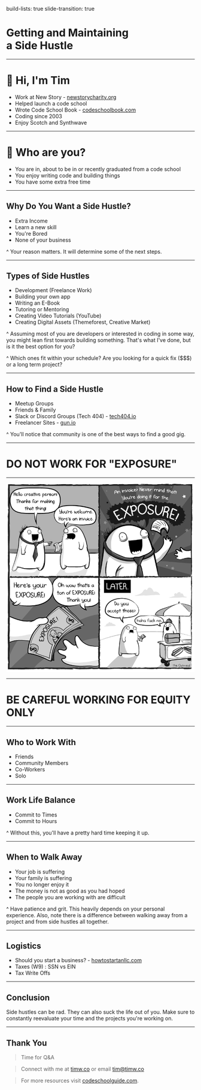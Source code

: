 build-lists: true
slide-transition: true

# Getting and Maintaining <br> a Side Hustle

---

# 👋 Hi, I'm Tim

- Work at New Story - [newstorycharity.org](https://newstorycharity.org)
- Helped launch a code school
- Wrote Code School Book - [codeschoolbook.com](https://codeschoolbook.com)
- Coding since 2003
- Enjoy Scotch and Synthwave

---

# 🤔 Who are you?

- You are in, about to be in or recently graduated from a code school
- You enjoy writing code and building things
- You have some extra free time

---


## Why Do You Want a Side Hustle?

- Extra Income
- Learn a new skill
- You're Bored
- None of your business

^ Your reason matters. It will determine some of the next steps.

---

## Types of Side Hustles

- Development (Freelance Work)
- Building your own app
- Writing an E-Book
- Tutoring or Mentoring
- Creating Video Tutorials (YouTube)
- Creating Digital Assets (Themeforest, Creative Market)

^ Assuming most of you are developers or interested in coding in some way, you might lean first towards building something. That's what I've done, but is it the best option for you? 

^ Which ones fit within your schedule? Are you looking for a quick fix ($$$) or a long term project?

---

## How to Find a Side Hustle

- Meetup Groups
- Friends & Family
- Slack or Discord Groups (Tech 404) - [tech404.io](https://tech404.io)
- Freelancer Sites - [gun.io](https://gun.io)

^ You'll notice that community is one of the best ways to find a good gig.

--- 

# **DO NOT WORK FOR "EXPOSURE"**

---

![inline](assets/exposure.png)

---

# **BE CAREFUL WORKING FOR EQUITY ONLY**

---

## Who to Work With

- Friends
- Community Members
- Co-Workers
- Solo

---

## Work Life Balance

- Commit to Times
- Commit to Hours

^ Without this, you'll have a pretty hard time keeping it up.

---

## When to Walk Away

- Your job is suffering
- Your family is suffering
- You no longer enjoy it
- The money is not as good as you had hoped
- The people you are working with are difficult

^ Have patience and grit. This heavily depends on your personal experience. Also, note there is a difference between walking away from a project and from side hustles all together.

---

## Logistics

- Should you start a business? - [howtostartanllc.com](https://howtostartanllc.com)
- Taxes (W9) : SSN vs EIN
- Tax Write Offs

---

## Conclusion

Side hustles can be rad. They can also suck the life out of you. Make sure to constantly reevaluate your time and the projects you're working on.

---


## Thank You

> Time for Q&A

> Connect with me at [timw.co](https://timw.co) or email [tim@timw.co](#)

> For more resources visit [codeschoolguide.com](https://codeschoolguide.com).